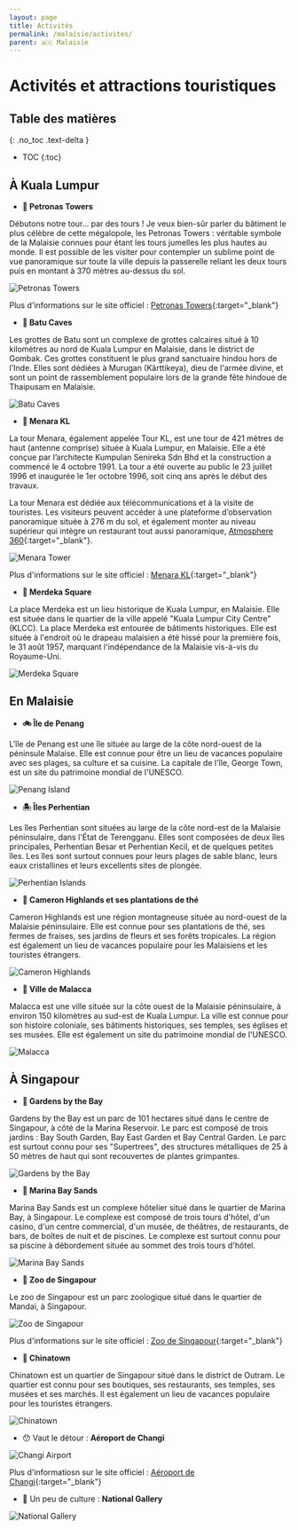 ```yaml
---
layout: page
title: Activités
permalink: /malaisie/activites/
parent: 🇲🇾 Malaisie
---
```


# Activités et attractions touristiques

## Table des matières
{: .no_toc .text-delta }

- TOC
{:toc}

## À Kuala Lumpur

- **🗼 Petronas Towers**

Débutons notre tour... par des tours ! Je veux bien-sûr parler du bâtiment le plus célèbre de cette mégalopole, les Petronas Towers : véritable symbole de la Malaisie connues pour étant les tours jumelles les plus hautes au monde. Il est possible de les visiter pour contempler un sublime point de vue panoramique sur toute la ville depuis la passerelle reliant les deux tours puis en montant à 370 mètres au-dessus du sol.

![Petronas Towers](/assets/images/malaisie/petronas-towers.jpg)

Plus d'informations sur le site officiel : [Petronas Towers](https://www.petronastwintowers.com.my/){:target="_blank"}

- **🪬 Batu Caves**

Les grottes de Batu sont un complexe de grottes calcaires situé à 10 kilomètres au nord de Kuala Lumpur en Malaisie, dans le district de Gombak. Ces grottes constituent le plus grand sanctuaire hindou hors de l'Inde. Elles sont dédiées à Murugan (Kârttikeya), dieu de l'armée divine, et sont un point de rassemblement populaire lors de la grande fête hindoue de Thaipusam en Malaisie.

![Batu Caves](/assets/images/malaisie/grottes-batu.jpg)

- **🌲 Menara KL**

La tour Menara, également appelée Tour KL, est une tour de 421 mètres de haut (antenne comprise) située à Kuala Lumpur, en Malaisie. Elle a été conçue par l’architecte Kumpulan Senireka Sdn Bhd et la construction a commencé le 4 octobre 1991. La tour a été ouverte au public le 23 juillet 1996 et inaugurée le 1er octobre 1996, soit cinq ans après le début des travaux.

La tour Menara est dédiée aux télécommunications et à la visite de touristes. Les visiteurs peuvent accéder à une plateforme d’observation panoramique située à 276 m du sol, et également monter au niveau supérieur qui intègre un restaurant tout aussi panoramique, [Atmosphere 360](https://atmosphere360.com.my/){:target="_blank"}.

![Menara Tower](/assets/images/malaisie/menara-tower.jpg)

Plus d'informations sur le site officiel : [Menara KL](https://kltower.com.my/){:target="_blank"}

- **🏫 Merdeka Square**

La place Merdeka est un lieu historique de Kuala Lumpur, en Malaisie. Elle est située dans le quartier de la ville appelé "Kuala Lumpur City Centre" (KLCC). La place Merdeka est entourée de bâtiments historiques. Elle est située à l'endroit où le drapeau malaisien a été hissé pour la première fois, le 31 août 1957, marquant l'indépendance de la Malaisie vis-à-vis du Royaume-Uni.

![Merdeka Square](/assets/images/malaisie/merdeka-square.jpg)

## En Malaisie

- **🚲 Île de Penang**

L'île de Penang est une île située au large de la côte nord-ouest de la péninsule Malaise. Elle est connue pour être un lieu de vacances populaire avec ses plages, sa culture et sa cuisine. La capitale de l'île, George Town, est un site du patrimoine mondial de l'UNESCO.

![Penang Island](/assets/images/malaisie/penang-island.jpg)

- **🏝️ Îles Perhentian**

Les îles Perhentian sont situées au large de la côte nord-est de la Malaisie péninsulaire, dans l'État de Terengganu. Elles sont composées de deux îles principales, Perhentian Besar et Perhentian Kecil, et de quelques petites îles. Les îles sont surtout connues pour leurs plages de sable blanc, leurs eaux cristallines et leurs excellents sites de plongée.

![Perhentian Islands](/assets/images/malaisie/perhentian-islands.jpg)

- **🍵 Cameron Highlands et ses plantations de thé**

Cameron Highlands est une région montagneuse située au nord-ouest de la Malaisie péninsulaire. Elle est connue pour ses plantations de thé, ses fermes de fraises, ses jardins de fleurs et ses forêts tropicales. La région est également un lieu de vacances populaire pour les Malaisiens et les touristes étrangers.

![Cameron Highlands](/assets/images/malaisie/cameron-highlands.jpg)

- **🏮 Ville de Malacca**

Malacca est une ville située sur la côte ouest de la Malaisie péninsulaire, à environ 150 kilomètres au sud-est de Kuala Lumpur. La ville est connue pour son histoire coloniale, ses bâtiments historiques, ses temples, ses églises et ses musées. Elle est également un site du patrimoine mondial de l'UNESCO.

![Malacca](/assets/images/malaisie/malacca.jpg)

## À Singapour

- **💐 Gardens by the Bay**

Gardens by the Bay est un parc de 101 hectares situé dans le centre de Singapour, à côté de la Marina Reservoir. Le parc est composé de trois jardins : Bay South Garden, Bay East Garden et Bay Central Garden. Le parc est surtout connu pour ses "Supertrees", des structures métalliques de 25 à 50 mètres de haut qui sont recouvertes de plantes grimpantes.

![Gardens by the Bay](/assets/images/malaisie/gardens-by-the-bay.jpg)

- **🦁 Marina Bay Sands**

Marina Bay Sands est un complexe hôtelier situé dans le quartier de Marina Bay, à Singapour. Le complexe est composé de trois tours d'hôtel, d'un casino, d'un centre commercial, d'un musée, de théâtres, de restaurants, de bars, de boîtes de nuit et de piscines. Le complexe est surtout connu pour sa piscine à débordement située au sommet des trois tours d'hôtel.

![Marina Bay Sands](/assets/images/malaisie/marina-bay-sands.jpg)

- **🦒 Zoo de Singapour**

Le zoo de Singapour est un parc zoologique situé dans le quartier de Mandai, à Singapour. 

![Zoo de Singapour](/assets/images/malaisie/singapore-zoo.jpg)

Plus d'informations sur le site officiel : [Zoo de Singapour](https://www.mandai.com/en/singapore-zoo.html){:target="_blank"}

- **🧧 Chinatown**

Chinatown est un quartier de Singapour situé dans le district de Outram. Le quartier est connu pour ses boutiques, ses restaurants, ses temples, ses musées et ses marchés. Il est également un lieu de vacances populaire pour les touristes étrangers.

![Chinatown](/assets/images/malaisie/chinatown.jpg)

- 😯 Vaut le détour : **Aéroport de Changi**

![Changi Airport](/assets/images/malaisie/changi-airport.jpg)

Plus d'informatiosn sur le site officiel : [Aéroport de Changi](https://www.changiairport.com/){:target="_blank"}

- 🎨 Un peu de culture : **National Gallery**

![National Gallery](/assets/images/malaisie/national-gallery.jpg)